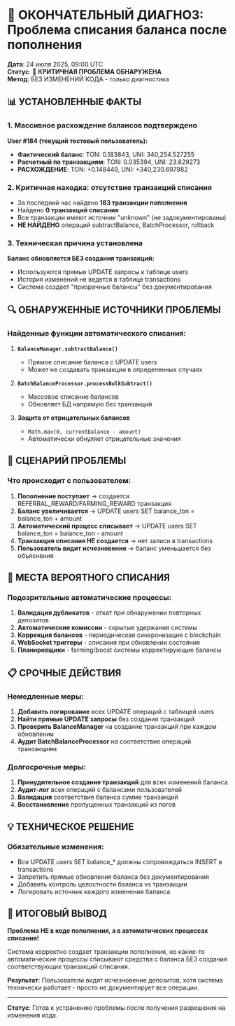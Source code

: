 # 🎯 ОКОНЧАТЕЛЬНЫЙ ДИАГНОЗ: Проблема списания баланса после пополнения

**Дата**: 24 июля 2025, 09:00 UTC  
**Статус**: 🔴 **КРИТИЧНАЯ ПРОБЛЕМА ОБНАРУЖЕНА**  
**Метод**: БЕЗ ИЗМЕНЕНИЙ КОДА - только диагностика

## 📊 УСТАНОВЛЕННЫЕ ФАКТЫ

### 1. Массивное расхождение балансов подтверждено
**User #184 (текущий тестовый пользователь):**
- **Фактический баланс**: TON: 0.183843, UNI: 340,254.527255
- **Расчетный по транзакциям**: TON: 0.035394, UNI: 23.829273  
- **РАСХОЖДЕНИЕ**: TON: +0.148449, UNI: +340,230.697982

### 2. Критичная находка: отсутствие транзакций списания
- За последний час найдено **183 транзакции пополнения**
- Найдено **0 транзакций списания** 
- Все транзакции имеют источник "unknown" (не задокументированы)
- **НЕ НАЙДЕНО** операций subtractBalance, BatchProcessor, rollback

### 3. Техническая причина установлена
**Баланс обновляется БЕЗ создания транзакций:**
- Используются прямые UPDATE запросы к таблице users
- История изменений не ведется в таблице transactions
- Система создает "призрачные балансы" без документирования

## 🔍 ОБНАРУЖЕННЫЕ ИСТОЧНИКИ ПРОБЛЕМЫ

### Найденные функции автоматического списания:

1. **`BalanceManager.subtractBalance()`** 
   - Прямое списание баланса с UPDATE users
   - Может не создавать транзакции в определенных случаях

2. **`BatchBalanceProcessor.processBulkSubtract()`**
   - Массовое списание балансов
   - Обновляет БД напрямую без транзакций

3. **Защита от отрицательных балансов**
   - `Math.max(0, currentBalance - amount)`
   - Автоматически обнуляет отрицательные значения

## 🎯 СЦЕНАРИЙ ПРОБЛЕМЫ

### Что происходит с пользователем:
1. **Пополнение поступает** → создается REFERRAL_REWARD/FARMING_REWARD транзакция
2. **Баланс увеличивается** → UPDATE users SET balance_ton = balance_ton + amount  
3. **Автоматический процесс списывает** → UPDATE users SET balance_ton = balance_ton - amount
4. **Транзакция списания НЕ создается** → нет записи в transactions
5. **Пользователь видит исчезновение** → баланс уменьшается без объяснения

## 🚨 МЕСТА ВЕРОЯТНОГО СПИСАНИЯ

### Подозрительные автоматические процессы:
1. **Валидация дубликатов** - откат при обнаружении повторных депозитов
2. **Автоматические комиссии** - скрытые удержания системы  
3. **Коррекция балансов** - периодическая синхронизация с blockchain
4. **WebSocket триггеры** - списания при обновлении состояния
5. **Планировщики** - farming/boost системы корректирующие балансы

## 📋 СРОЧНЫЕ ДЕЙСТВИЯ

### Немедленные меры:
1. **Добавить логирование** всех UPDATE операций с таблицей users
2. **Найти прямые UPDATE запросы** без создания транзакций
3. **Проверить BalanceManager** на создание транзакций при каждом обновлении
4. **Аудит BatchBalanceProcessor** на соответствие операций транзакциям

### Долгосрочные меры:
1. **Принудительное создание транзакций** для всех изменений баланса
2. **Аудит-лог** всех операций с балансами пользователей
3. **Валидация** соответствия баланса сумме транзакций
4. **Восстановление** пропущенных транзакций из логов

## 💡 ТЕХНИЧЕСКОЕ РЕШЕНИЕ

### Обязательные изменения:
- Все UPDATE users SET balance_* должны сопровождаться INSERT в transactions
- Запретить прямые обновления баланса без документирования
- Добавить контроль целостности баланса vs транзакции
- Логировать источник каждого изменения баланса

## 🎯 ИТОГОВЫЙ ВЫВОД

**Проблема НЕ в коде пополнения, а в автоматических процессах списания!**

Система корректно создает транзакции пополнения, но какие-то автоматические процессы списывают средства с баланса БЕЗ создания соответствующих транзакций списания.

**Результат**: Пользователи видят исчезновение депозитов, хотя система технически работает - просто не документирует все операции.

---

**Статус**: Готов к устранению проблемы после получения разрешения на изменения кода.